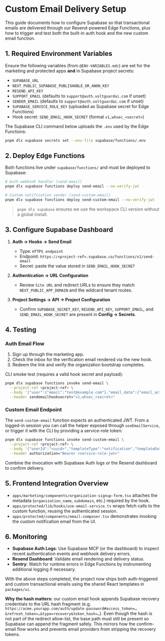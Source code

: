 <!-- docs/customemailsetup.md -->
<!-- docs/CUSTOM_EMAIL_SETUP.md -->

# Custom Email Delivery Setup

This guide documents how to configure Supabase so that transactional emails
are delivered through our Resend-powered Edge Functions, plus how to trigger
and test both the built-in auth hook and the new custom email function.

## 1. Required Environment Variables

Ensure the following variables (from `@ENV-VARIABLES.mdc`) are set for the
marketing and protected apps **and** in Supabase project secrets:

- `SUPABASE_URL`
- `NEXT_PUBLIC_SUPABASE_PUBLISHABLE_OR_ANON_KEY`
- `RESEND_API_KEY`
- `SUPPORT_EMAIL` (defaults to `support@auth.voltguardai.com` if unset)
- `SENDER_EMAIL` (defaults to `support@auth.voltguardai.com` if unset)
- `SUPABASE_SERVICE_ROLE_KEY` (uploaded as Supabase secret for Edge Functions)
- Hook secret: `SEND_EMAIL_HOOK_SECRET` (format `v1,whsec_<secret>`)

The Supabase CLI command below uploads the `.env` used by the Edge Functions:

```bash
pnpm dlx supabase secrets set --env-file supabase/functions/.env
```

## 2. Deploy Edge Functions

Both functions live under `supabase/functions/` and must be deployed to
Supabase:

```bash
# Auth webhook handler (send-email)
pnpm dlx supabase functions deploy send-email --no-verify-jwt

# Custom notification sender (send-custom-email)
pnpm dlx supabase functions deploy send-custom-email --no-verify-jwt
```

> `pnpm dlx supabase` ensures we use the workspace CLI version without a
> global install.

## 3. Configure Supabase Dashboard

1. **Auth → Hooks → Send Email**
   - Type: `HTTPS endpoint`
   - Endpoint: `https://<project-ref>.supabase.co/functions/v1/send-email`
   - Secret: paste the value stored in `SEND_EMAIL_HOOK_SECRET`

2. **Authentication → URL Configuration**
   - Review `Site URL` and redirect URLs to ensure they match
     `NEXT_PUBLIC_APP_DOMAIN` and the wildcard tenant routes.

3. **Project Settings → API → Project Configuration**
   - Confirm `SUPABASE_SECRET_KEY`, `RESEND_API_KEY`, `SUPPORT_EMAIL`, and
     `SEND_EMAIL_HOOK_SECRET` are present in **Config → Secrets**.

## 4. Testing

### Auth Email Flow

1. Sign up through the marketing app.
2. Check the inbox for the verification email rendered via the new hook.
3. Redeem the link and verify the organization bootstrap completes.

CLI smoke test (requires a valid hook secret and payload):

```bash
pnpm dlx supabase functions invoke send-email \
  --project-ref <project-ref> \
  --body '{"user":{"email":"test@example.com"},"email_data":{"email_action_type":"signup","token":"123456","token_hash":"fakehash","redirect_to":"https://app.example.com"}}' \
  --header sendemailhooksecret="v1,whsec_<secret>"
```

### Custom Email Endpoint

The `send-custom-email` function expects an authenticated JWT. From a logged-in
session you can call the helper exposed through `useEmailService`, or trigger it
with the CLI by providing a service-role token:

```bash
pnpm dlx supabase functions invoke send-custom-email \
  --project-ref <project-ref> \
  --body '{"userId":"<uuid>","templateType":"notification","templateData":{"title":"Important Update","message":"New features are live!","actionUrl":"https://yourapp.com/dashboard","actionText":"View Dashboard"}}' \
  --header authorization="Bearer <service-role-jwt>"
```

Combine the invocation with Supabase Auth logs or the Resend dashboard to
confirm delivery.

## 5. Frontend Integration Overview

- `apps/marketing/components/organization-signup-form.tsx` attaches the metadata
  (`organization_name`, `subdomain`, etc.) required by the hook.
- `apps/protected/lib/hooks/use-email-service.ts` wraps fetch calls to the
  custom function, reusing the authenticated session.
- `apps/protected/components/email-composer.tsx` demonstrates invoking the
  custom notification email from the UI.

## 6. Monitoring

- **Supabase Auth Logs**: Use Supabase MCP (or the dashboard) to inspect recent
  authentication events and webhook delivery errors.
- **Resend Dashboard**: Validate email rendering and delivery status.
- **Sentry**: Watch for runtime errors in Edge Functions by instrumenting
  additional logging if necessary.

With the above steps completed, the project now ships both auth-triggered and
custom transactional emails using the shared React templates in `packages/ui`.

**Why the hash matters:** our custom email hook appends Supabase recovery credentials to the URL hash fragment (e.g. `https://acme.yourapp.com/auth/update-password#access_token=…&refresh_token=…&type=recovery&token_hash=…`). Even though the hash is not part of the redirect allow-list, the base path must still be present so Supabase can append the fragment safely. This mirrors how the confirm-email flow works and prevents email providers from stripping the recovery tokens.
